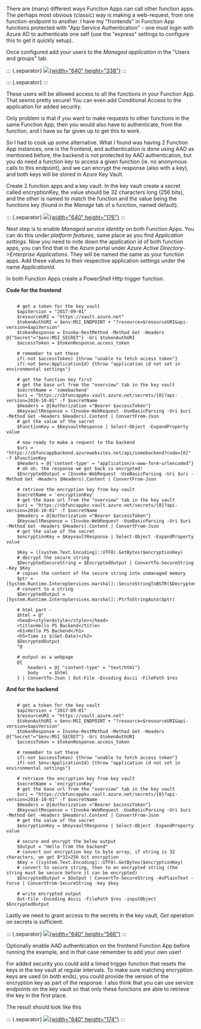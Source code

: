﻿There are (many) different ways Function Apps can call other function
apps. The perhaps most obvious (classic) way is making a web-request,
from one function-endpoint to another. I have my \"frontends\" in
Function App functions protected with \"App Service Authentication\" -
one must login with Azure AD to authenticate one self (use the
\"express\" settings to configure this to get it quickly setup).

Once configured add your users to the *Managed application* in the
\"Users and groups\" tab.


::: {.separator}
[![](https://3.bp.blogspot.com/-CTvkcwfLKRI/W1tiWwkNkCI/AAAAAAAAlCs/lJ9igVQM7mIqqSCgwM79zhnJdjYH4qtkgCLcBGAs/s640/blog1.PNG){width="640"
height="338"}](https://3.bp.blogspot.com/-CTvkcwfLKRI/W1tiWwkNkCI/AAAAAAAAlCs/lJ9igVQM7mIqqSCgwM79zhnJdjYH4qtkgCLcBGAs/s1600/blog1.PNG)
:::

::: {.separator}
:::


These users will be allowed access to all the functions in your Function
App. That seems pretty secure! You can even add Conditional Access to
the application for added security.

Only problem is that if you want to make requests to other functions in
the same Function App, then you would also have to authenticate, from
the function, and I have so far given up to get this to work.

So I had to cook up some alternative. What I found was having 2 Function
App instances, one is the frontend, and authentication is done using AAD
as mentioned before, the backend is not protected by AAD authentication,
but you do need a function key to access a given function (ie. no
anonymous calls to this endpoint), and we can encrypt the response (also
with a key), and both keys will be stored in Azure Key Vault.

Create 2 function apps and a key vault. In the key vault create a secret
called encryptionKey, the value should be 32 characters long (256 bits),
and the other is named to match the function and the value being the
functions key (found in the *Manage* tab of a function, named default).


::: {.separator}
[![](https://2.bp.blogspot.com/-CHiA6D538bE/W1t2pU3WfZI/AAAAAAAAlDI/YBBpzuUer_gq5XFdqqpLWGsW-vlWq5-4ACLcBGAs/s640/kv.PNG){width="640"
height="176"}](https://2.bp.blogspot.com/-CHiA6D538bE/W1t2pU3WfZI/AAAAAAAAlDI/YBBpzuUer_gq5XFdqqpLWGsW-vlWq5-4ACLcBGAs/s1600/kv.PNG)
:::


Next step is to enable *Managed service identity* on both Function Apps.
You can do this under *platform features*, same place as you find
*Application settings*. Now you need to note down the application id of
both function apps, you can find that in the Azure portal under *Azure
Active Directory-\>Enterprise Applications*. They will be named the same
as your function apps.
Add these values to their respective application settings under the name
*ApplicationId*.

In both Function Apps create a PowerShell Http trigger function.

**Code for the frontend**


```

    # get a token for the key vault
    $apiVersion = "2017-09-01"
    $resourceURI = "https://vault.azure.net"
    $tokenAuthURI = $env:MSI_ENDPOINT + "?resource=$resourceURI&api-version=$apiVersion"
    $tokenResponse = Invoke-RestMethod -Method Get -Headers @{"Secret"="$env:MSI_SECRET"} -Uri $tokenAuthURI
    $accessToken = $tokenResponse.access_token

    # remember to set these
    if(-not $accessToken) {throw "unable to fetch access token"}
    if(-not $env:ApplicationId) {throw "application id not set in environmental settings"}

    # get the function key first
    # get the base url from the "overview" tab in the key vault
    $secretName = 'somebackend'
    $uri = "https://cbfuncappkv.vault.azure.net/secrets/{0}?api-version=2016-10-01" -f $secretName
    $Headers = @{Authorization ="Bearer $accessToken"}
    $KeyvaultResponse = (Invoke-WebRequest -UseBasicParsing -Uri $uri -Method Get -Headers $Headers).Content | ConvertFrom-Json
    # get the value of the secret
    $FunctionKey = $KeyvaultResponse | Select-Object -ExpandProperty value

    # now ready to make a request to the backend
    $uri = "https://cbfuncappbackend.azurewebsites.net/api/somebackend?code={0}" -f $FunctionKey
    $Headers = @{'content-type' = "application/x-www-form-urlencoded"}
    # oh oh, the response we got back is encrypted!
    $EncryptedOutput = (Invoke-WebRequest -UseBasicParsing -Uri $uri -Method Get -Headers $Headers).Content | ConvertFrom-Json

    # retrieve the encryption key from key vault
    $secretName = 'encryptionKey'
    # get the base url from the "overview" tab in the key vault
    $uri = "https://cbfuncappkv.vault.azure.net/secrets/{0}?api-version=2016-10-01" -f $secretName
    $Headers = @{Authorization ="Bearer $accessToken"}
    $KeyvaultResponse = (Invoke-WebRequest -UseBasicParsing -Uri $uri -Method Get -Headers $Headers).Content | ConvertFrom-Json
    # get the value of the secret
    $encryptionKey = $KeyvaultResponse | Select-Object -ExpandProperty value

    $Key = ([system.Text.Encoding]::UTF8).GetBytes($encryptionKey)
    # decrypt the secure string
    $DecryptedSecureString = $EncryptedOutput | ConvertTo-SecureString -Key $Key
    # copies the content of the secure string into unmanaged memory
    $ptr = [System.Runtime.InteropServices.marshal]::SecureStringToBSTR($DecryptedSecureString)
    # convert to a string
    $DecryptedOutput = [System.Runtime.InteropServices.marshal]::PtrToStringAuto($ptr)

    # html part - 
    $html = @"
    <head><style>$style</style></head>
    <title>Hello PS Backend</title>
    <h1>Hello PS Backend</h1>
    <h5>Time is $(Get-Date)</h2>
    $DecryptedOutput
    "@

    # output as a webpage
    @{
        headers = @{ "content-type" = "text/html"}
        body    = $html
    } | ConvertTo-Json | Out-File -Encoding Ascii -FilePath $res

```


**And for the backend**



```

    # get a token for the key vault
    $apiVersion = "2017-09-01"
    $resourceURI = "https://vault.azure.net"
    $tokenAuthURI = $env:MSI_ENDPOINT + "?resource=$resourceURI&api-version=$apiVersion"
    $tokenResponse = Invoke-RestMethod -Method Get -Headers @{"Secret"="$env:MSI_SECRET"} -Uri $tokenAuthURI
    $accessToken = $tokenResponse.access_token

    # remember to set these
    if(-not $accessToken) {throw "unable to fetch access token"}
    if(-not $env:ApplicationId) {throw "application id not set in environmental settings"}

    # retrieve the encryption key from key vault
    $secretName = 'encryptionKey'
    # get the base url from the "overview" tab in the key vault
    $uri = "https://cbfuncappkv.vault.azure.net/secrets/{0}?api-version=2016-10-01" -f $secretName
    $Headers = @{Authorization ="Bearer $accessToken"}
    $KeyvaultResponse = (Invoke-WebRequest -UseBasicParsing -Uri $uri -Method Get -Headers $Headers).Content | ConvertFrom-Json
    # get the value of the secret
    $encryptionKey = $KeyvaultResponse | Select-Object -ExpandProperty value

    # secure and encrypt the below output
    $Output = "Hello from the backend" 
    # convert our encryption key to byte array, if string is 32 characters, we get 8*32=256 bit encryption
    $Key = ([system.Text.Encoding]::UTF8).GetBytes($encryptionKey)
    # convert to secure string, then to en encrypted string (the string must be secure before it can be encrypted)
    $EncryptedOutput = $Output | ConvertTo-SecureString -AsPlainText -Force | ConvertFrom-SecureString -key $key

    # write encrypted output
    Out-File -Encoding Ascii -FilePath $res -inputObject $EncryptedOutput

```


Lastly we need to grant access to the secrets in the key vault,
*Get* operation on secrets is sufficient.


::: {.separator}
[![](https://4.bp.blogspot.com/-YWXdVvZQyOA/W1uV3Btp5tI/AAAAAAAAlDU/gWrjrwXEp5MfZ5tMjqSD9-JS45YGQXK5gCLcBGAs/s640/kvaccess.PNG){width="640"
height="566"}](https://4.bp.blogspot.com/-YWXdVvZQyOA/W1uV3Btp5tI/AAAAAAAAlDU/gWrjrwXEp5MfZ5tMjqSD9-JS45YGQXK5gCLcBGAs/s1600/kvaccess.PNG)
:::



Optionally enable AAD authentication on the frontend Function App before
running the example, and in that case remember to add your own user!

For added security you could add a timed trigger function that resets
the keys in the key vault at regular intervals. To make sure matching
encryption keys are used (in both ends), you could provide the version
of the encryption key as part of the response.
I also think that you can use service endpoints on the key vault so that
only these functions are able to retrieve the key in the first place.

The result should look like this


::: {.separator}
[![](https://3.bp.blogspot.com/-2A0dQBIwFig/W1uZeH3lcvI/AAAAAAAAlDg/VnK-LfgXBmgsAgcKCAX-2xDNF5qIqfU6wCLcBGAs/s640/res.PNG){width="640"
height="174"}](https://3.bp.blogspot.com/-2A0dQBIwFig/W1uZeH3lcvI/AAAAAAAAlDg/VnK-LfgXBmgsAgcKCAX-2xDNF5qIqfU6wCLcBGAs/s1600/res.PNG)
:::



```

```
